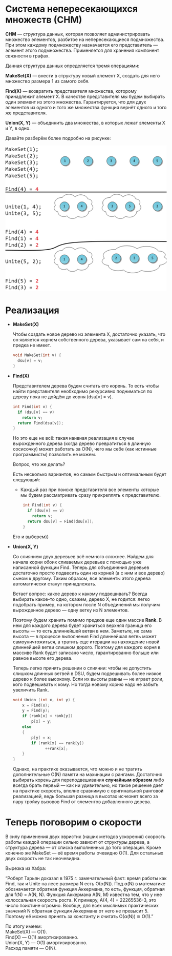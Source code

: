 # Система непересекающихся множеств (СНМ)
**СНМ** — структура данных, которая позволяет администрировать множество элементов, разбитое на непересекающиеся подмножества. При этом каждому подмножеству назначается его представитель — элемент этого подмножества. Применяется для хранения компонент связности в графах.

Данная структура данных определяется тремя операциями: 

**MakeSet(X)** — внести в структуру новый элемент X, создать для него множество размера 1 из самого себя.

**Find(X)** — возвратить представителя множества, которому принадлежит элемент X. В качестве представителя мы будем выбирать один элемент из этого множества. Гарантируется, что для двух элементов из одного и того же множества функция вернёт одного и того же представителя.

**Union(X, Y)** — объединить два множества, в которых лежат элементы X и Y, в одно.

Давайте разберём более подробно на рисунке:

<p align="left">
<img src="images/Пример СНМ4.png" alt="Пример СНМ" title="Пример СНМ">
</p>

# Реализация

- **MakeSet(X)**

  Чтобы создать новое дерево из элемента X, достаточно указать, что он является корнем собственного дерева, указывает сам на себя, и предка не имеет.
  ```C
  void MakeSet(int v) {
    dsu[v] = v;
  }
  ```
- **Find(X)**

  Представителем дерева будем считать его корень. То есть чтобы найти представителя необходимо рекурсивно подниматься по дереву пока не дойдём до корня (dsu[v] = v).
  ```C
  int Find(int v) {
    if (dsu[v] == v)
      return v;
    return Find(dsu[v]);
  }
  ```
  Но это еще не всё: такая наивная реализация в случае вырожденного дерева (когда дерево превратиться в длинную сосисочку) может работать за O(N), чего мы себе (как истинные программисты) позволить не можем.

  Вопрос, что же делать?

  Есть несколько вариантов, но самым быстрым и оптимальным будет следующий:                                                                                            
  - Каждый раз при поиске представителя все элементы которые мы будем рассматривать сразу прикреплять к представителю.
     ```C
      int Find(int v) {
        if (dsu[v] == v)
          return v;
        return dsu[v] = Find(dsu[v]);
      }
      ```
  Его и выберем))

- **Union(X, Y)**

  Со слиянием двух деревьев всё немного сложнее. Найдем для начала корни обоих сливаемых деревьев с помощью уже написанной функции Find. Теперь для объединения деревьев достаточно просто подвесить один из корней (а с ним и все дерево) сыном к другому. Таким образом, все элементы этого дерева автоматически станут принадлежать.

  Встает вопрос: какое дерево к какому подвешивать? Всегда выбирать какое-то одно, скажем, дерево X, не годится: легко подобрать пример, на котором после N объединений мы получим вырожденное дерево — одну ветку из N элементов.

  Поэтому будем хранить помимо предков еще один массив **Rank**. В нем для каждого дерева будет храниться верхняя граница его высоты — то есть длиннейшей ветви в нем. Заметьте, не сама высота — в процессе выполнения Find длиннейшая ветвь может самоуничтожиться, а тратить еще итерации на нахождение новой длиннейшей ветви слишком дорого. Поэтому для каждого корня в массиве Rank будет записано число, гарантированно больше или равное высоте его дерева.

  Теперь легко принять решении о слиянии: чтобы не допустить слишком длинных ветвей в DSU, будем подвешивать более низкое дерево к более высокому. Если их высоты равны — не играет роли, кого подвешивать к кому. Но тогда новому корню надо не забыть увеличить Rank.
  ```C
  void Union (int x, int y) {
      x = Find(x);
      y = Find(y);
      if (rank[x] < rank[y])
          p[x] = y;
      else
      {
          p[y] = x;
          if (rank[x] == rank[y])
                ++rank[x];
      }
  }
  ```
  Однако, на практике оказывается, что можно и не тратить дополнительные O(N) памяти на махинации с рангами. Достаточно выбирать корень для переподвешивания **случайным образом** либо всегда брать первый — как ни удивительно, но такое решение дает на практике скорость, вполне сравнимую с оригинальной ранговой реализацией, ведь большая разница в высотах исчезнет всего за пару тройку вызовов Find от элементов добавленного дерева.

# Теперь поговорим о скорости

В силу применения двух эвристик (наших методов ускорения) скорость работы каждой операции сильно зависит от структуры дерева, а структура дерева — от списка выполненных до того операций. Кроме конечно же MakeSet — её время работы очевидно O(1). Для остальных двух скорость не так неочевидна.

Вырезка из Хабра:

“Роберт Тарьян доказал в 1975 г. замечательный факт: время работы как Find, так и Unite на лесе размера N есть O(α(N)).
Под α(N) в математике обозначается обратная функция Аккермана, то есть, функция, обратная для f(N) = A(N, N). Функция Аккермана A(N, M) известна тем, что у нее колоссальная скорость роста. К примеру, A(4, 4) = 22265536-3, это число поистине огромно. Вообще, для всех мыслимых практических значений N обратная функция Аккермана от него не превысит 5. Поэтому её можно принять за константу и считать O(α(N)) ≅ O(1).”

По итогу имеем:                                                               
MakeSet(X) — O(1).                                                                                    
Find(X) — O(1) амортизированно.                                                                             
Union(X, Y) — O(1) амортизированно.                                                                   
Расход памяти — O(N).                                           
